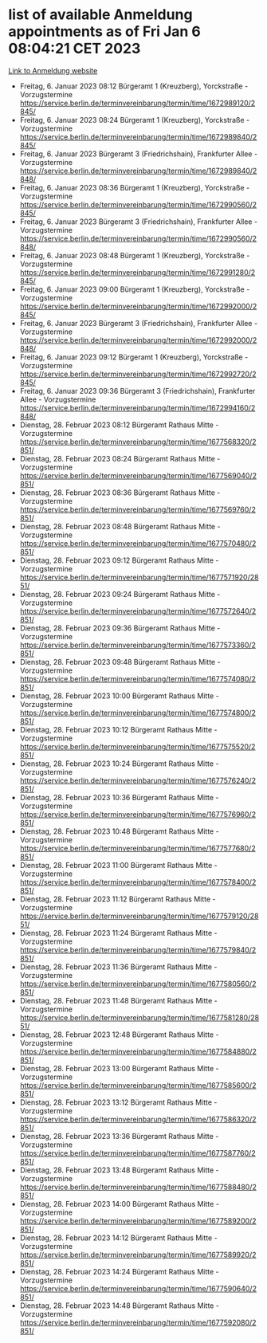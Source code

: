 # list of available Anmeldung appointments as of Fri Jan  6 08:04:21 CET 2023
[Link to Anmeldung website](https://service.berlin.de/terminvereinbarung/termin/tag.php?termin=0&anliegen[]=120686&dienstleisterlist=122210,122217,327316,122219,327312,122227,327314,122231,327346,122243,327348,122252,329742,122260,329745,122262,329748,122254,329751,122271,327278,122273,327274,122277,327276,330436,122280,327294,122282,327290,122284,327292,327539,122291,327270,122285,327266,122286,327264,122296,327268,150230,329760,122301,327282,122297,327286,122294,327284,122312,329763,122314,329775,122304,327330,122311,327334,122309,327332,122281,327352,122279,329772,122276,327324,122274,327326,122267,329766,122246,327318,122251,327320,122257,327322,122208,327298,122226,327300,121362,121364&herkunft=http%3A%2F%2Fservice.berlin.de%2Fdienstleistung%2F120686%2F)
- Freitag, 6. Januar 2023 08:12 Bürgeramt 1 (Kreuzberg), Yorckstraße - Vorzugstermine https://service.berlin.de/terminvereinbarung/termin/time/1672989120/2845/
- Freitag, 6. Januar 2023 08:24 Bürgeramt 1 (Kreuzberg), Yorckstraße - Vorzugstermine https://service.berlin.de/terminvereinbarung/termin/time/1672989840/2845/
- Freitag, 6. Januar 2023  Bürgeramt 3 (Friedrichshain), Frankfurter Allee - Vorzugstermine https://service.berlin.de/terminvereinbarung/termin/time/1672989840/2848/
- Freitag, 6. Januar 2023 08:36 Bürgeramt 1 (Kreuzberg), Yorckstraße - Vorzugstermine https://service.berlin.de/terminvereinbarung/termin/time/1672990560/2845/
- Freitag, 6. Januar 2023  Bürgeramt 3 (Friedrichshain), Frankfurter Allee - Vorzugstermine https://service.berlin.de/terminvereinbarung/termin/time/1672990560/2848/
- Freitag, 6. Januar 2023 08:48 Bürgeramt 1 (Kreuzberg), Yorckstraße - Vorzugstermine https://service.berlin.de/terminvereinbarung/termin/time/1672991280/2845/
- Freitag, 6. Januar 2023 09:00 Bürgeramt 1 (Kreuzberg), Yorckstraße - Vorzugstermine https://service.berlin.de/terminvereinbarung/termin/time/1672992000/2845/
- Freitag, 6. Januar 2023  Bürgeramt 3 (Friedrichshain), Frankfurter Allee - Vorzugstermine https://service.berlin.de/terminvereinbarung/termin/time/1672992000/2848/
- Freitag, 6. Januar 2023 09:12 Bürgeramt 1 (Kreuzberg), Yorckstraße - Vorzugstermine https://service.berlin.de/terminvereinbarung/termin/time/1672992720/2845/
- Freitag, 6. Januar 2023 09:36 Bürgeramt 3 (Friedrichshain), Frankfurter Allee - Vorzugstermine https://service.berlin.de/terminvereinbarung/termin/time/1672994160/2848/
- Dienstag, 28. Februar 2023 08:12 Bürgeramt Rathaus Mitte - Vorzugstermine https://service.berlin.de/terminvereinbarung/termin/time/1677568320/2851/
- Dienstag, 28. Februar 2023 08:24 Bürgeramt Rathaus Mitte - Vorzugstermine https://service.berlin.de/terminvereinbarung/termin/time/1677569040/2851/
- Dienstag, 28. Februar 2023 08:36 Bürgeramt Rathaus Mitte - Vorzugstermine https://service.berlin.de/terminvereinbarung/termin/time/1677569760/2851/
- Dienstag, 28. Februar 2023 08:48 Bürgeramt Rathaus Mitte - Vorzugstermine https://service.berlin.de/terminvereinbarung/termin/time/1677570480/2851/
- Dienstag, 28. Februar 2023 09:12 Bürgeramt Rathaus Mitte - Vorzugstermine https://service.berlin.de/terminvereinbarung/termin/time/1677571920/2851/
- Dienstag, 28. Februar 2023 09:24 Bürgeramt Rathaus Mitte - Vorzugstermine https://service.berlin.de/terminvereinbarung/termin/time/1677572640/2851/
- Dienstag, 28. Februar 2023 09:36 Bürgeramt Rathaus Mitte - Vorzugstermine https://service.berlin.de/terminvereinbarung/termin/time/1677573360/2851/
- Dienstag, 28. Februar 2023 09:48 Bürgeramt Rathaus Mitte - Vorzugstermine https://service.berlin.de/terminvereinbarung/termin/time/1677574080/2851/
- Dienstag, 28. Februar 2023 10:00 Bürgeramt Rathaus Mitte - Vorzugstermine https://service.berlin.de/terminvereinbarung/termin/time/1677574800/2851/
- Dienstag, 28. Februar 2023 10:12 Bürgeramt Rathaus Mitte - Vorzugstermine https://service.berlin.de/terminvereinbarung/termin/time/1677575520/2851/
- Dienstag, 28. Februar 2023 10:24 Bürgeramt Rathaus Mitte - Vorzugstermine https://service.berlin.de/terminvereinbarung/termin/time/1677576240/2851/
- Dienstag, 28. Februar 2023 10:36 Bürgeramt Rathaus Mitte - Vorzugstermine https://service.berlin.de/terminvereinbarung/termin/time/1677576960/2851/
- Dienstag, 28. Februar 2023 10:48 Bürgeramt Rathaus Mitte - Vorzugstermine https://service.berlin.de/terminvereinbarung/termin/time/1677577680/2851/
- Dienstag, 28. Februar 2023 11:00 Bürgeramt Rathaus Mitte - Vorzugstermine https://service.berlin.de/terminvereinbarung/termin/time/1677578400/2851/
- Dienstag, 28. Februar 2023 11:12 Bürgeramt Rathaus Mitte - Vorzugstermine https://service.berlin.de/terminvereinbarung/termin/time/1677579120/2851/
- Dienstag, 28. Februar 2023 11:24 Bürgeramt Rathaus Mitte - Vorzugstermine https://service.berlin.de/terminvereinbarung/termin/time/1677579840/2851/
- Dienstag, 28. Februar 2023 11:36 Bürgeramt Rathaus Mitte - Vorzugstermine https://service.berlin.de/terminvereinbarung/termin/time/1677580560/2851/
- Dienstag, 28. Februar 2023 11:48 Bürgeramt Rathaus Mitte - Vorzugstermine https://service.berlin.de/terminvereinbarung/termin/time/1677581280/2851/
- Dienstag, 28. Februar 2023 12:48 Bürgeramt Rathaus Mitte - Vorzugstermine https://service.berlin.de/terminvereinbarung/termin/time/1677584880/2851/
- Dienstag, 28. Februar 2023 13:00 Bürgeramt Rathaus Mitte - Vorzugstermine https://service.berlin.de/terminvereinbarung/termin/time/1677585600/2851/
- Dienstag, 28. Februar 2023 13:12 Bürgeramt Rathaus Mitte - Vorzugstermine https://service.berlin.de/terminvereinbarung/termin/time/1677586320/2851/
- Dienstag, 28. Februar 2023 13:36 Bürgeramt Rathaus Mitte - Vorzugstermine https://service.berlin.de/terminvereinbarung/termin/time/1677587760/2851/
- Dienstag, 28. Februar 2023 13:48 Bürgeramt Rathaus Mitte - Vorzugstermine https://service.berlin.de/terminvereinbarung/termin/time/1677588480/2851/
- Dienstag, 28. Februar 2023 14:00 Bürgeramt Rathaus Mitte - Vorzugstermine https://service.berlin.de/terminvereinbarung/termin/time/1677589200/2851/
- Dienstag, 28. Februar 2023 14:12 Bürgeramt Rathaus Mitte - Vorzugstermine https://service.berlin.de/terminvereinbarung/termin/time/1677589920/2851/
- Dienstag, 28. Februar 2023 14:24 Bürgeramt Rathaus Mitte - Vorzugstermine https://service.berlin.de/terminvereinbarung/termin/time/1677590640/2851/
- Dienstag, 28. Februar 2023 14:48 Bürgeramt Rathaus Mitte - Vorzugstermine https://service.berlin.de/terminvereinbarung/termin/time/1677592080/2851/
